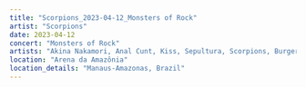 ```yaml
---
title: "Scorpions_2023-04-12_Monsters of Rock"
artist: "Scorpions"
date: 2023-04-12
concert: "Monsters of Rock"
artists: "Akina Nakamori, Anal Cunt, Kiss, Sepultura, Scorpions, Burger King"
location: "Arena da Amazônia"
location_details: "Manaus-Amazonas, Brazil"
---
```

